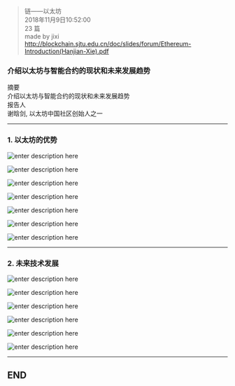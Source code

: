 > 链——以太坊  
> 2018年11月9日10:52:00       
> 23 篇  
>made by jixi  
>http://blockchain.sjtu.edu.cn/doc/slides/forum/Ethereum-Introduction(Hanjian-Xie).pdf

### 介绍以太坊与智能合约的现状和未来发展趋势

摘要  
介绍以太坊与智能合约的现状和未来发展趋势  
报告人  
谢晗剑, 以太坊中国社区创始人之一  


----------


### 1. 以太坊的优势

![enter description here](https://www.github.com/jixiyu/images3/raw/master/小书匠/1541731979418.png)

![enter description here](https://www.github.com/jixiyu/images3/raw/master/小书匠/1541731996168.png)

![enter description here](https://www.github.com/jixiyu/images3/raw/master/小书匠/1541732010866.png)

![enter description here](https://www.github.com/jixiyu/images3/raw/master/小书匠/1541732021826.png)

![enter description here](https://www.github.com/jixiyu/images3/raw/master/小书匠/1541732045484.png)

![enter description here](https://www.github.com/jixiyu/images3/raw/master/小书匠/1541732075984.png)

![enter description here](https://www.github.com/jixiyu/images3/raw/master/小书匠/1541732115731.png)


----------

### 2. 未来技术发展

![enter description here](https://www.github.com/jixiyu/images3/raw/master/小书匠/1541733089727.png)

![enter description here](https://www.github.com/jixiyu/images3/raw/master/小书匠/1541733120461.png)

![enter description here](https://www.github.com/jixiyu/images3/raw/master/小书匠/1541733157721.png)

![enter description here](https://www.github.com/jixiyu/images3/raw/master/小书匠/1541733167311.png)

![enter description here](https://www.github.com/jixiyu/images3/raw/master/小书匠/1541733177748.png)

![enter description here](https://www.github.com/jixiyu/images3/raw/master/小书匠/1541733188153.png)

----------
## END

